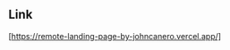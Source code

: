 <!-- markdownlint-configure-file {
  "MD013": {
    "code_blocks": false,
    "tables": false
  },
  "MD033": false,
  "MD041": false
} -->
## Link

[https://remote-landing-page-by-johncanero.vercel.app/]

